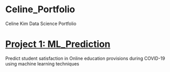 # Celine_Portfolio
Celine Kim Data Science Portfolio

# [Project 1: ML_Prediction](https://celinekimm.github.io/Celine_Portfolio/)
Predict student satisfaction in Online education provisions  during COVID-19 using machine learning techniques
